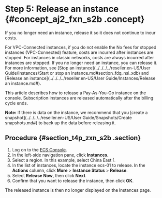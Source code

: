 # Step 5: Release an instance {#concept_aj2_fxn_s2b .concept}

If you no longer need an instance, release it so it does not continue to incur costs.

For VPC-Connected instances, if you do not enable the No fees for stopped instances \(VPC-Connected\) feature, costs are incurred after instances are stopped. For instances in classic networks, costs are always incurred after instances are stopped. If you no longer need an instance, you can release it. For more information, see [Stop an instance](../../../../reseller.en-US/User Guide/Instances/Start or stop an instance.md#section_fdq_nsl_xdb) and [Release an instance](../../../../reseller.en-US/User Guide/Instances/Release an instance.md#).

This article describes how to release a Pay-As-You-Go instance on the console. Subscription instances are released automatically after the billing cycle ends.

**Note:** If there is data on the instance, we recommend that you [create a snapshot](../../../../reseller.en-US/User Guide/Snapshots/Create snapshots.md#) to back up the data before releasing it.

## Procedure {#section_t4p_zxn_s2b .section}

1.  Log on to the [ECS Console](https://partners-intl.console.aliyun.com/#/ecs).
2.  In the left-side navigation pane, click **Instances**.
3.  Select a region. In this example, select China East 1.
4.  In the list of instances, locate the instance ecs-01 to release. In the **Actions** column, click **More** \> **Instance Status** \> **Release**.
5.  Select **Release Now**, then click **Next**.
6.  Confirm that you want to release the instance, then click **OK**.

The released instance is then no longer displayed on the Instances page.

